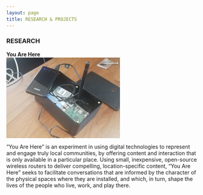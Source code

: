 ```yaml
---
layout: page
title: RESEARCH & PROJECTS
---
```


### RESEARCH
<div>
  <b>You Are Here</b><br/>  
<img src="images/DeviceWeb-300x213.jpg" float="left" align="top"/><p>“You Are Here” is an experiment in using digital technologies to represent and engage truly local communities, by offering content and interaction that is only available in a particular place. Using small, inexpensive, open-source wireless routers to deliver compelling, location-specific content, “You Are Here” seeks to facilitate conversations that are informed by the character of the physical spaces where they are installed, and which, in turn, shape the lives of the people who live, work, and play there.</p></div>



